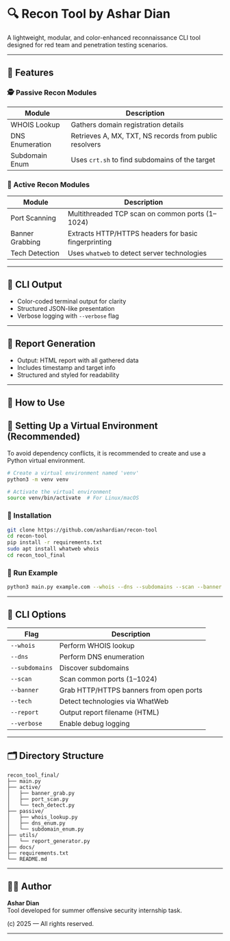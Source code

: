 # 🔍 Recon Tool by Ashar Dian

A lightweight, modular, and color-enhanced reconnaissance CLI tool designed for red team and penetration testing scenarios.

---

## 📌 Features

### 🕵️ Passive Recon Modules
| Module          | Description                                              |
|-----------------|----------------------------------------------------------|
| WHOIS Lookup    | Gathers domain registration details                      |
| DNS Enumeration | Retrieves A, MX, TXT, NS records from public resolvers   |
| Subdomain Enum  | Uses `crt.sh` to find subdomains of the target           |

### 🚀 Active Recon Modules
| Module          | Description                                              |
|-----------------|----------------------------------------------------------|
| Port Scanning   | Multithreaded TCP scan on common ports (1–1024)          |
| Banner Grabbing | Extracts HTTP/HTTPS headers for basic fingerprinting     |
| Tech Detection  | Uses `whatweb` to detect server technologies             |

---

## 🎨 CLI Output
- Color-coded terminal output for clarity
- Structured JSON-like presentation
- Verbose logging with `--verbose` flag

---

## 📝 Report Generation
- Output: HTML report with all gathered data
- Includes timestamp and target info
- Structured and styled for readability

---

## 🚀 How to Use

## 🧰 Setting Up a Virtual Environment (Recommended)

To avoid dependency conflicts, it is recommended to create and use a Python virtual environment.

```bash
# Create a virtual environment named 'venv'
python3 -m venv venv

# Activate the virtual environment
source venv/bin/activate  # For Linux/macOS

```


### 🔧 Installation

```bash
git clone https://github.com/ashardian/recon-tool
cd recon-tool
pip install -r requirements.txt
sudo apt install whatweb whois
cd recon_tool_final
```

### 🧪 Run Example

```bash
python3 main.py example.com --whois --dns --subdomains --scan --banner --tech --verbose
```

---

## 🔧 CLI Options

| Flag            | Description                             |
|-----------------|-----------------------------------------|
| `--whois`       | Perform WHOIS lookup                    |
| `--dns`         | Perform DNS enumeration                 |
| `--subdomains`  | Discover subdomains                     |
| `--scan`        | Scan common ports (1–1024)              |
| `--banner`      | Grab HTTP/HTTPS banners from open ports |
| `--tech`        | Detect technologies via WhatWeb         |
| `--report`      | Output report filename (HTML)           |
| `--verbose`     | Enable debug logging                    |

---

## 🗂 Directory Structure

```
recon_tool_final/
├── main.py
├── active/
│   ├── banner_grab.py
│   ├── port_scan.py
│   └── tech_detect.py
├── passive/
│   ├── whois_lookup.py
│   ├── dns_enum.py
│   └── subdomain_enum.py
├── utils/
│   └── report_generator.py
├── docs/
├── requirements.txt
└── README.md
```

---

## 👨‍💻 Author
**Ashar Dian**  
Tool developed for summer offensive security internship task.

(c) 2025 — All rights reserved.

---

